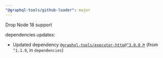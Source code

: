 ```yaml
---
"@graphql-tools/github-loader": major
---
```

Drop Node 18 support

dependencies updates:
  - Updated dependency [`@graphql-tools/executor-http@^3.0.0` ↗︎](https://www.npmjs.com/package/@graphql-tools/executor-http/v/3.0.0) (from `^1.1.9`, in `dependencies`)
